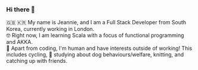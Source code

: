 

<!--
**beannie-j/beannie-j** is a ✨ _special_ ✨ repository because its `README.md` (this file) appears on your GitHub profile.

Here are some ideas to get you started:

- 🔭 I’m currently working on ...
- 🌱 I’m currently learning ...
- 👯 I’m looking to collaborate on ...
- 🤔 I’m looking for help with ...
- 💬 Ask me about ...
- 📫 How to reach me: ...
- 😄 Pronouns: ...
- ⚡ Fun fact: ...
-->
### Hi there 👋
:uk: :kr:  My name is Jeannie, and I am a Full Stack Developer from South Korea, currently working in London.  
:nerd_face:  Right now, I am learning Scala with a focus of functional programming and AKKA.  
:honey_pot:  Apart from coding, I'm human and have interests outside of working! This includes cycling, :dog: studying about dog behaviours/welfare, knitting, and catching up with friends. 

